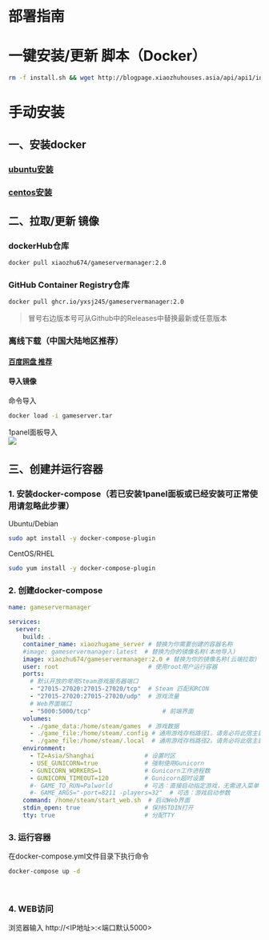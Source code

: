 # 部署指南

# 一键安装/更新 脚本（Docker）

```Bash
rm -f install.sh && wget http://blogpage.xiaozhuhouses.asia/api/api1/install.sh && chmod +x install.sh && ./install.sh
```

# 手动安装

## 一、安装docker

### [ubuntu安装](https://zhuanlan.zhihu.com/p/708360250)

### [centos安装](https://zhuanlan.zhihu.com/p/703693460)

## 二、拉取/更新 镜像

### dockerHub仓库

```bash
docker pull xiaozhu674/gameservermanager:2.0
```

### GitHub Container Registry仓库

```bash
docker pull ghcr.io/yxsj245/gameservermanager:2.0
```

> 冒号右边版本号可从Github中的Releases中替换最新或任意版本

### 离线下载（中国大陆地区推荐）

#### [百度网盘 推荐](https://pan.baidu.com/s/1NyinYIwX1xeL4jWafIuOgw?pwd=v75z)

#### 导入镜像

命令导入

```bash
docker load -i gameserver.tar
```

1panel面板导入  
​![](https://pic1.imgdb.cn/item/680c539b58cb8da5c8ce1d68.png)

## 三、创建并运行容器

### 1. 安装docker-compose（若已安装1panel面板或已经安装可正常使用请忽略此步骤）

Ubuntu/Debian

```bash
sudo apt install -y docker-compose-plugin
```

CentOS/RHEL

```bash
sudo yum install -y docker-compose-plugin
```

### 2. 创建docker-compose

```yml
name: gameservermanager

services:
  server:
    build: .
    container_name: xiaozhugame_server # 替换为你需要创建的容器名称
    #image: gameservermanager:latest  # 替换为你的镜像名称(本地导入)
    image: xiaozhu674/gameservermanager:2.0 # 替换为你的镜像名称(云端拉取)
    user: root                         # 使用root用户运行容器
    ports:
      # 默认开放的常用Steam游戏服务器端口
      - "27015-27020:27015-27020/tcp"  # Steam 匹配和RCON
      - "27015-27020:27015-27020/udp"  # 游戏流量 
      # Web界面端口
      - "5000:5000/tcp"                    # 前端界面
    volumes:
      - ./game_data:/home/steam/games  # 游戏数据
      - ./game_file:/home/steam/.config # 通用游戏存档路径1。请务必将此宿主目录权限设置为777
      - ./game_file:/home/steam/.local  # 通用游戏存档路径2。请务必将此宿主目录权限设置为777
    environment:
      - TZ=Asia/Shanghai              # 设置时区
      - USE_GUNICORN=true             # 强制使用Gunicorn
      - GUNICORN_WORKERS=1            # Gunicorn工作进程数
      - GUNICORN_TIMEOUT=120          # Gunicorn超时设置
      #- GAME_TO_RUN=Palworld         # 可选：直接启动指定游戏，无需进入菜单
      #- GAME_ARGS="-port=8211 -players=32"  # 可选：游戏启动参数
    command: /home/steam/start_web.sh  # 启动Web界面
    stdin_open: true                  # 保持STDIN打开
    tty: true                         # 分配TTY
```

### 3. 运行容器

在docker-compose.yml文件目录下执行命令

```bash
docker-compose up -d
```

‍

### 4. WEB访问

浏览器输入 http://<IP地址>:<端口默认5000>
